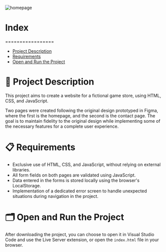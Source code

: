 ![homepage](https://github.com/BrunoCason/Desafio-01/assets/91099495/684d2cc5-d77a-4d93-84c0-3e3a0740a48c)

# Index
=================
<!--ts-->
* [Project Description](#project-description)
* [Requirements](#requirements)
* [Open and Run the Project](#open-and-run-the-project)

# 📄 Project Description

This project aims to create a website for a fictional game store, using HTML, CSS, and JavaScript.

Two pages were created following the original design prototyped in Figma, where the first is the homepage, and the second is the contact page. The goal is to maintain fidelity to the original design while implementing some of the necessary features for a complete user experience.

# 📋 Requirements 

- Exclusive use of HTML, CSS, and JavaScript, without relying on external libraries.
- All form fields on both pages are validated using JavaScript.
- Data entered in the forms is stored locally using the browser's LocalStorage.
- Implementation of a dedicated error screen to handle unexpected situations during navigation in the project.

# 🗂 Open and Run the Project

After downloading the project, you can choose to open it in Visual Studio Code and use the Live Server extension, or open the `index.html` file in your browser.
